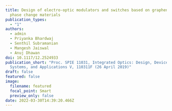 ```yaml
---
title: Design of electro-optic modulators and switches based on graphene and
  phase change materials
publication_types:
  - "1"
authors:
  - admin
  - Priyanka Bhardwaj
  - Senthil Subramanian
  - Mangesh Jaiswal
  - Anuj Dhawan
doi: 10.1117/12.2524933
publication_short: "Proc. SPIE 11031, Integrated Optics: Design, Devices,
  Systems, and Applications V, 110311F (26 April 2019)"
draft: false
featured: false
image:
  filename: featured
  focal_point: Smart
  preview_only: false
date: 2022-03-30T14:39:20.466Z
---
```

